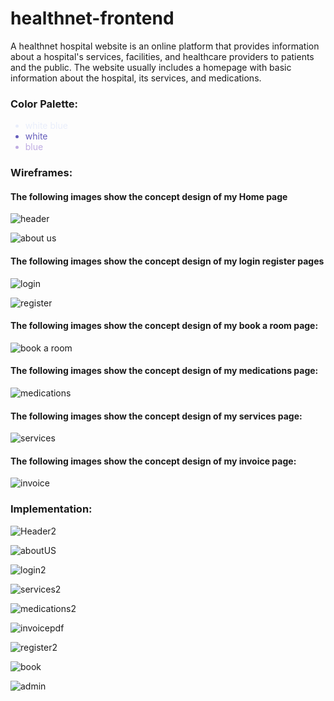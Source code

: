 # healthnet-frontend
A healthnet hospital website is an online platform that provides information about a hospital's services, facilities, and healthcare providers to patients and the public.
The website usually includes a homepage with basic information about the hospital, its services, and medications.
### Color Palette:
<ul>
  <li style="color:#E9EEFB;">white blue</li>
  <li style="color:#655DBB;">white</li>
  <li style="color:#BFACE2;">blue</li>
</ul>


### Wireframes:

#### The following images show the concept design of my Home page

![header](https://user-images.githubusercontent.com/120685276/224604658-e25c184f-1c97-4efc-a721-77a7a4f6874c.png)

![about us](https://user-images.githubusercontent.com/120685276/224604671-b0f5f238-2524-4872-af12-24e57f406f22.png)

#### The following images show the concept design of my login register pages

![login](https://user-images.githubusercontent.com/120685276/224605281-cff982f6-045a-4695-8803-eee8dc1977a7.png)

![register](https://user-images.githubusercontent.com/120685276/224605291-4c6862da-b16b-4da6-aa09-a0b7e8baf57c.png)

#### The following images show the concept design of my book a room page:

![book a room](https://user-images.githubusercontent.com/120685276/224605495-2633b520-1176-462e-b3ec-7e24cd1a4b9c.png)

#### The following images show the concept design of my medications page:

![medications](https://user-images.githubusercontent.com/120685276/224605488-008a44f3-46f9-4d6b-b633-f5b77e5c5ab9.png)

#### The following images show the concept design of my services page:

![services](https://user-images.githubusercontent.com/120685276/224605461-0d40d889-c131-400d-a4f9-77c6d8be8dae.png)

#### The following images show the concept design of my invoice page:

![invoice](https://user-images.githubusercontent.com/120685276/224605445-a3b0a0e7-d473-4f91-a40f-a7a31f461653.png)



### Implementation:

![Header2](https://user-images.githubusercontent.com/120685276/224606167-31739bea-9f60-4141-a3fd-329d7316a06a.png)

![aboutUS](https://user-images.githubusercontent.com/120685276/224606171-f77a5bef-9498-4e2f-ab06-439ea353f412.png)

![login2](https://user-images.githubusercontent.com/120685276/224606187-465fa08a-89e0-4789-b10e-ffcc5280fccb.png)

![services2](https://user-images.githubusercontent.com/120685276/224606189-2ed00465-9cc9-477a-af79-d4d5674a6a2b.png)

![medications2](https://user-images.githubusercontent.com/120685276/224606192-5fbacf5a-2fe7-4fda-89b0-b801252c1b97.png)

![invoicepdf](https://user-images.githubusercontent.com/120685276/224606194-8c4b8f15-f697-4610-b5ae-42fc4937682e.png)

![register2](https://user-images.githubusercontent.com/120685276/224606196-0b6147d4-0939-4d30-b282-b0dcccdde164.png)

![book](https://user-images.githubusercontent.com/120685276/224606203-dd406294-1e82-4ba8-92ca-5aa8ed6fe7b0.png)

![admin](https://user-images.githubusercontent.com/120685276/224606473-26e5568b-74a3-4736-a9b9-5724a32d39a2.png)


